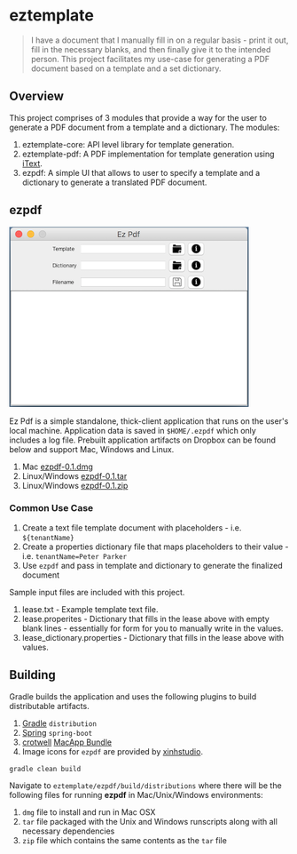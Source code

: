 # eztemplate

>I have a document that I manually fill in on a regular basis - print it out, fill in the necessary blanks, and then finally give it to the intended person. This project facilitates my use-case for generating a PDF document based on a template and a set dictionary.

## Overview
This project comprises of 3 modules that provide a way for the user to generate a PDF document from a template and a dictionary. The modules:

1. eztemplate-core: API level library for template generation.
2. eztemplate-pdf: A PDF implementation for template generation using [iText](http://itextsupport.com/apidocs/itext7/latest/).
3. ezpdf: A simple UI that allows to user to specify a template and a dictionary to generate a translated PDF document.

## ezpdf

![alt text](ezpdf/ezpdf_screenshot.png "Ez Pdf")

Ez Pdf is a simple standalone, thick-client application that runs on the user's local machine. Application data is saved in `$HOME/.ezpdf` which only includes a log file. Prebuilt application artifacts on Dropbox can be found below and support Mac, Windows and Linux.

1. Mac [ezpdf-0.1.dmg](https://www.dropbox.com/s/jts7k3jzfj4l6i2/ezpdf-0.1.dmg?dl=0)
2. Linux/Windows [ezpdf-0.1.tar](https://www.dropbox.com/s/x6wzebfdhp73njl/ezpdf-0.1.tar?dl=0)
3. Linux/Windows [ezpdf-0.1.zip](https://www.dropbox.com/s/cjuyd60ccmab08p/ezpdf-0.1.zip?dl=0)

### Common Use Case

1. Create a text file template document with placeholders - i.e. `${tenantName}`
2. Create a properties dictionary file that maps placeholders to their value - i.e. `tenantName=Peter Parker`
3. Use `ezpdf` and pass in template and dictionary to generate the finalized document

Sample input files are included with this project.

1. lease.txt - Example template text file.
2. lease.properites - Dictionary that fills in the lease above with empty blank lines - essentially for form for you to manually write in the values.
3. lease_dictionary.properties - Dictionary that fills in the lease above with values.

## Building
Gradle builds the application and uses the following plugins to build distributable artifacts.

1. [Gradle](https://docs.gradle.org/current/userguide/distribution_plugin.html) `distribution`
2. [Spring](https://docs.spring.io/spring-boot/docs/current/reference/html/build-tool-plugins-gradle-plugin.html) `spring-boot`
3. [crotwell](https://github.com/crotwell) [MacApp Bundle](https://github.com/crotwell/gradle-macappbundle)
4. Image icons for `ezpdf` are provided by [xinhstudio](https://www.iconfinder.com/xinhstudio).

```
gradle clean build
```

Navigate to `eztemplate/ezpdf/build/distributions` where there will be the following files for running **ezpdf** in Mac/Unix/Windows environments:

1. `dmg` file to install and run in Mac OSX
2. `tar` file packaged with the Unix and Windows runscripts along with all necessary dependencies
3. `zip` file which contains the same contents as the `tar` file